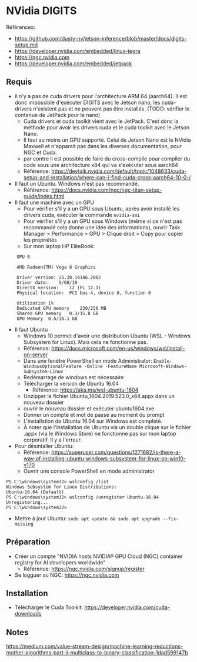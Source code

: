 # NVidia DIGITS
Références: 
  * <https://github.com/dusty-nv/jetson-inference/blob/master/docs/digits-setup.md>
  * <https://developer.nvidia.com/embedded/linux-tegra>
  * <https://ngc.nvidia.com>
  * <https://developer.nvidia.com/embedded/jetpack>

## Requis
* il n'y a pas de cuda drivers pour l'architecture ARM 64 (aarch64). Il est donc impossible d'exécuter DIGITS avec le Jetson nano, les cuda-drivers n'existent pas et ne peuvent pas être installés. (TODO: vérifier le contenue de JetPack pour le nano) 
  * Cuda drivers et cuda toolkit vient avec le JetPack. C'est donc la méthode pour avoir les drivers cuda et le cuda toolkit avec le Jetson Nano. 
  * Il faut au moins un GPU supporté. Celui de Jetson Nano est le NVidia Maxwell et n'apparait pas dans les diverses documentation, pour NGC et Cuda. 
  * par contre il est possible de faire du cross-compile pour compiler du code sous une architecture x84 qui va s'exécuter sous aarch64
  * Référence: <https://devtalk.nvidia.com/default/topic/1048633/cuda-setup-and-installation/where-can-i-find-cuda-cross-aarch64-10-0-/>
* Il faut un Ubuntu. Windows n'est pas recommandé.
  * Référence: <https://docs.nvidia.com/ngc/ngc-titan-setup-guide/index.html> 
* Il faut une machine avec un GPU
  * Pour vérifier s'il y a un GPU sous Ubuntu, après avoir installé les drivers cuda, exécuter la commande `nvidia-smi`
  * Pour vérifier s'il y a un GPU sous Windows (même si ce n'est pas recommandé cela donne une idée des informations), ouvrir Task Manager > Performance > GPU > Clique droit > Copy pour copier les propriétés
  * Sur mon laptop HP EliteBook: 
```
	GPU 0

	AMD Radeon(TM) Vega 8 Graphics

	Driver version:	25.20.14146.2002
	Driver date:	5/08/19
	DirectX version:	12 (FL 12.1)
	Physical location:	PCI bus 4, device 0, function 0

	Utilization	1%
	Dedicated GPU memory	230/256 MB
	Shared GPU memory	0.3/15.8 GB
	GPU Memory	0.5/16.1 GB
```

* Il faut Ubuntu
  * Windows 10 permet d'avoir une distribution Ubuntu (WSL - Windows Subsystem for Linux). Mais cela ne fonctionne pas. 
  * Référence: <https://docs.microsoft.com/en-us/windows/wsl/install-on-server>
  * Dans une fenêtre PowerShell en mode Administrator: 
  `Enable-WindowsOptionalFeature -Online -FeatureName Microsoft-Windows-Subsystem-Linux`
  * Redémarrage de windows est nécessaire
  * Télécharger la version de Ubuntu 16.04
    * Référence: <https://aka.ms/wsl-ubuntu-1604>
  * Unzipper le fichier Ubuntu_1604.2019.523.0_x64.appx dans un nouveau dossier
  * ouvrir le nouveau dossier et exécuter ubuntu1604.exe
  * Donner un compte et mot de passe au moment du prompt
  * L'installation de Ubuntu 16.04 sur Windows est complété. 
  * À noter que l'installation de Ubuntu via un double clique sur le fichier .appx (via le Windows Store) ne fonctionne pas sur mon laptop corporatif. Il y a l'erreur.
* Pour désintaller Ubuntu: 
  * Référence: <https://superuser.com/questions/1271682/is-there-a-way-of-installing-ubuntu-windows-subsystem-for-linux-on-win10-v170>
  * Ouvrir une console PowerShell en mode administrator
```
PS C:\windows\system32> wslconfig /list
Windows Subsystem for Linux Distributions:
Ubuntu-16.04 (Default)
PS C:\windows\system32> wslconfig /unregister Ubuntu-16.04
Unregistering...
PS C:\windows\system32>
```
* Mettre à jour Ubuntu: `sudo apt update && sudo apt upgrade --fix-missing`

  
## Préparation
* Créer un compte "NVIDIA hosts NVIDIA® GPU Cloud (NGC) container registry for AI developers worldwide"
  * Référence: <https://ngc.nvidia.com/signup/register>
* Se logguer au NGC: <https://ngc.nvidia.com>

## Installation
 * Télécharger le Cuda Toolkit: <https://developer.nvidia.com/cuda-downloads>

## Notes
https://medium.com/value-stream-design/machine-learning-reductions-mother-algorithms-part-ii-multiclass-to-binary-classification-1dad599147b
